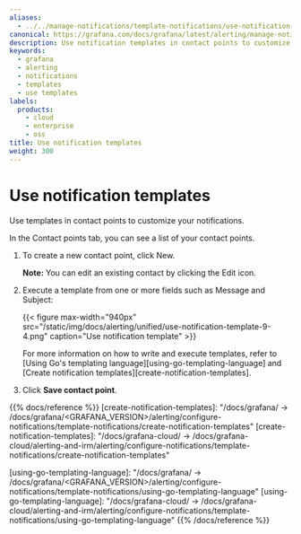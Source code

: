 ```yaml
---
aliases:
  - ../../manage-notifications/template-notifications/use-notification-templates/ # /docs/grafana/latest/alerting/manage-notifications/template-notifications/use-notification-templates/
canonical: https://grafana.com/docs/grafana/latest/alerting/manage-notifications/template-notifications/use-notification-templates/
description: Use notification templates in contact points to customize your notifications
keywords:
  - grafana
  - alerting
  - notifications
  - templates
  - use templates
labels:
  products:
    - cloud
    - enterprise
    - oss
title: Use notification templates
weight: 300
---
```


# Use notification templates

Use templates in contact points to customize your notifications.

In the Contact points tab, you can see a list of your contact points.

1. To create a new contact point, click New.

   **Note:** You can edit an existing contact by clicking the Edit icon.

1. Execute a template from one or more fields such as Message and Subject:

   {{< figure max-width="940px" src="/static/img/docs/alerting/unified/use-notification-template-9-4.png" caption="Use notification template" >}}

   For more information on how to write and execute templates, refer to [Using Go's templating language][using-go-templating-language] and [Create notification templates][create-notification-templates].

1. Click **Save contact point**.

{{% docs/reference %}}
[create-notification-templates]: "/docs/grafana/ -> /docs/grafana/<GRAFANA_VERSION>/alerting/configure-notifications/template-notifications/create-notification-templates"
[create-notification-templates]: "/docs/grafana-cloud/ -> /docs/grafana-cloud/alerting-and-irm/alerting/configure-notifications/template-notifications/create-notification-templates"

[using-go-templating-language]: "/docs/grafana/ -> /docs/grafana/<GRAFANA_VERSION>/alerting/configure-notifications/template-notifications/using-go-templating-language"
[using-go-templating-language]: "/docs/grafana-cloud/ -> /docs/grafana-cloud/alerting-and-irm/alerting/configure-notifications/template-notifications/using-go-templating-language"
{{% /docs/reference %}}

